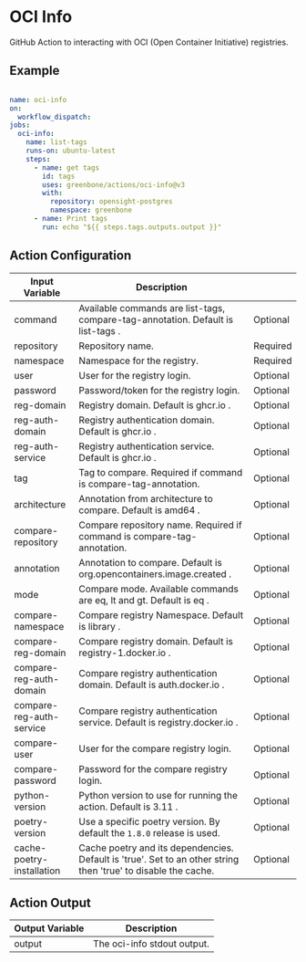 # OCI Info

GitHub Action to interacting with OCI (Open Container Initiative) registries.

## Example

```yml

name: oci-info
on:
  workflow_dispatch:
jobs:
  oci-info:
    name: list-tags
    runs-on: ubuntu-latest
    steps:
      - name: get tags
        id: tags
        uses: greenbone/actions/oci-info@v3
        with:
          repository: opensight-postgres
          namespace: greenbone
      - name: Print tags
        run: echo "${{ steps.tags.outputs.output }}"
```
## Action Configuration

| Input Variable            | Description                                                                                                    |          |
| ------------------------- | -------------------------------------------------------------------------------------------------------------- | -------- |
| command                   | Available commands are list-tags, compare-tag-annotation. Default is list-tags .                               | Optional |
| repository                | Repository name.                                                                                               | Required |
| namespace                 | Namespace for the registry.                                                                                    | Required |
| user                      | User for the registry login.                                                                                   | Optional |
| password                  | Password/token for the registry login.                                                                         | Optional |
| reg-domain                | Registry domain. Default is ghcr.io .                                                                          | Optional |
| reg-auth-domain           | Registry authentication domain. Default is ghcr.io .                                                           | Optional |
| reg-auth-service          | Registry authentication service. Default is ghcr.io .                                                          | Optional |
| tag                       | Tag to compare. Required if command is compare-tag-annotation.                                                 | Optional |
| architecture              | Annotation from architecture to compare. Default is amd64 .                                                    | Optional |
| compare-repository        | Compare repository name. Required if command is compare-tag-annotation.                                        | Optional |
| annotation                | Annotation to compare. Default is org.opencontainers.image.created .                                           | Optional |
| mode                      | Compare mode. Available commands are eq, lt and gt. Default is eq .                                            | Optional |
| compare-namespace         | Compare registry Namespace. Default is library .                                                               | Optional |
| compare-reg-domain        | Compare registry domain. Default is registry-1.docker.io .                                                     | Optional |
| compare-reg-auth-domain   | Compare registry authentication domain. Default is auth.docker.io .                                            | Optional |
| compare-reg-auth-service  | Compare registry authentication service. Default is registry.docker.io .                                       | Optional |
| compare-user              | User for the compare registry login.                                                                           | Optional |
| compare-password          | Password for the compare registry login.                                                                       | Optional |
| python-version            | Python version to use for running the action. Default is 3.11 .                                                | Optional |
| poetry-version            | Use a specific poetry version. By default the `1.8.0` release is used.                                          | Optional |
| cache-poetry-installation | Cache poetry and its dependencies. Default is 'true'. Set to an other string then 'true' to disable the cache. | Optional |

## Action Output

| Output Variable | Description                 |
| --------------- | --------------------------- |
| output          | The oci-info stdout output. |
